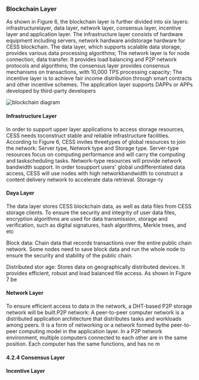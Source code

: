 
### Blockchain Layer

As shown in Figure 6, the blockchain layer is further divided into six layers: infrastructurelayer, data layer, network layer, consensus layer, incentive layer and application layer. The
infrastructure layer consists of hardware equipment including servers, network hardware andstorage hardware for CESS blockchain. The data layer, which supports scalable data storage, provides various data processing algorithms; The network layer is for node connection, data
transfer. It provides load balancing and P2P network protocols and algorithms; the consensus layer
provides consensus mechanisms on transactions, with 10,000 TPS processing capacity; The
incentive layer is to achieve fair income distribution through smart contracts and other incentive
schemes. The application layer supports DAPPs or APPs developed by third-party developers

![blockchain diagram]()

#### Infrastructure Layer


In order to support upper layer applications to access storage resources, CESS needs toconstruct stable and reliable infrastructure facilities. According to Figure 6, CESS invites threetypes of global resources to join the network: Server type, Network type and Storage type. Server-type resources focus on computing performance and will carry the computing and taskscheduling tasks. Network-type resources will provide network bandwidth support. In order tosupport users' global undifferentiated data access, CESS will use nodes with high networkbandwidth to construct a content delivery network to accelerate data retrieval. Storage-ty

#### Daya Layer

The data layer stores CESS blockchain data, as well as data files from CESS storage clients. To ensure the security and integrity of user data files, encryption algorithms are used for data
transmission, storage and verification, such as digital signatures, hash algorithms, Merkle trees, and etc

Block data: Chain data that records transactions over the entire public chain network. Some
nodes need to save block data and run the whole node to ensure the security and stability of the
public chain.

Distributed stor age: Stores data on geographically distributed devices. It provides efficient, robust and load balanced file access. As shown in Figure 7 be

#### Network Layer
To ensure efficient access to data in the network, a DHT-based P2P storage network will be
built.P2P network: A peer-to-peer computer network is a distributed application architecture that
distributes tasks and workloads among peers. It is a form of networking or a network formed bythe peer-to-peer computing model in the application layer. In a P2P network environment, multiple computers connected to each other are in the same position. Each computer has the same
functions, and has no m

#### 4.2.4 Consensus Layer

#### Incentive Layer

